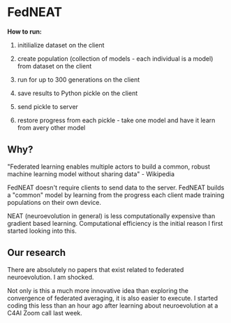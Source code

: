 # FedNEAT

**How to run:**

1. initilialize dataset on the client

2. create population (collection of models - each individual is a model) from dataset on the client

3. run for up to 300 generations on the client 

4. save results to Python pickle on the client

5. send pickle to server

6. restore progress from each pickle - take one model and have it learn from avery other model


## Why?


"Federated learning enables multiple actors to build a common, robust machine learning model without sharing data" - Wikipedia

FedNEAT doesn't require clients to send data to the server. FedNEAT builds a "common" model by learning from the progress each client made training populations on their own device.

NEAT (neuroevolution in general) is less computationally expensive than gradient based learning. Computational efficiency is the initial reason I first started looking into this.

## Our research

There are absolutely no papers that exist related to federated neuroevolution. I am shocked.

Not only is this a much more innovative idea than exploring the convergence of federated averaging, it is also easier to execute. I started coding this less than an hour ago after learning about neuroevolution at a C4AI Zoom call last week.
